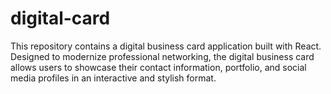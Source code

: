 # digital-card
This repository contains a digital business card application built with React. Designed to modernize professional networking, the digital business card allows users to showcase their contact information, portfolio, and social media profiles in an interactive and stylish format.
